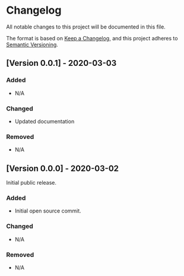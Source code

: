 # Changelog

All notable changes to this project will be documented in this file.

The format is based on [Keep a Changelog](https://keepachangelog.com/en/1.0.0/),
and this project adheres to [Semantic Versioning](https://semver.org/spec/v2.0.0.html).

## [Version 0.0.1] - 2020-03-03

### Added

- N/A

### Changed

- Updated documentation

### Removed

- N/A

## [Version 0.0.0] - 2020-03-02

Initial public release.

### Added

- Initial open source commit.

### Changed

- N/A

### Removed

- N/A

[0.0.0]: https://github.com/zeropointdynamics/zelos/releases/tag/v0.0.0

